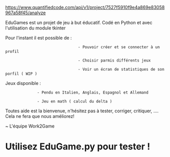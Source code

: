 https://www.quantifiedcode.com/api/v1/project/7527f5910f9e4a869e83058967a58f45/analyze

EduGames est un projet de jeu à but éducatif.
Codé en Python et avec l'utilisation du module tkinter

Pour l'instant il est possible de : 

                                    - Pouvoir créer et se connecter à un profil
                                    
                                    - Choisir parmis différents jeux
                                   
                                    - Voir un écran de statistiques de son porfil ( WIP )

Jeux disponible : 

                  - Pendu en Italien, Anglais, Espagnol et Allemand
                  
                  - Jeu en math ( calcul du delta )

Toutes aide est la bienvenue, n'hésitez pas à tester, corriger, critiquer, .... Cela ne fera que nous améliorez!

~ L'équipe Work2Game


# Utilisez EduGame.py pour tester !
